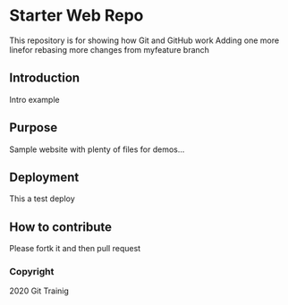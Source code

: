 # Starter Web Repo

This repository is for showing how Git and GitHub work
Adding one more linefor rebasing
more changes from myfeature branch

## Introduction

Intro example

## Purpose
Sample website with plenty of files for demos...

## Deployment

This a test deploy
## How to contribute

Please fortk it and then pull request

### Copyright

2020 Git Trainig